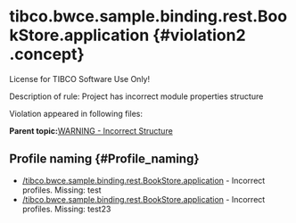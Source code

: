 # tibco.bwce.sample.binding.rest.BookStore.application {#violation2 .concept}

License for TIBCO Software Use Only!

Description of rule: Project has incorrect module properties structure

Violation appeared in following files:

**Parent topic:**[WARNING - Incorrect Structure](../../../qa/rules/WARNING_-_Incorrect_Structure.md)

## Profile naming {#Profile_naming}

-   [/tibco.bwce.sample.binding.rest.BookStore.application](../../../projects/tibco.bwce.sample.binding.rest.BookStore.application/tibco.bwce.sample.binding.rest.BookStore.application.md) - Incorrect profiles. Missing: test
-   [/tibco.bwce.sample.binding.rest.BookStore.application](../../../projects/tibco.bwce.sample.binding.rest.BookStore.application/tibco.bwce.sample.binding.rest.BookStore.application.md) - Incorrect profiles. Missing: test23

